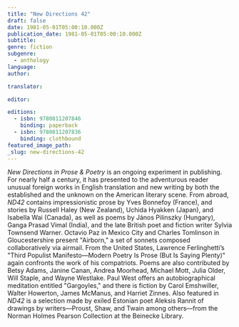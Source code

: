 ```yaml
---
title: "New Directions 42"
draft: false
date: 1981-05-01T05:00:10.000Z
publication_date: 1981-05-01T05:00:10.000Z
subtitle:
genre: fiction
subgenre:
  - anthology
language:
author:

translator:

editor:

editions:
  - isbn: 9780811207846
    binding: paperback
  - isbn: 9780811207836
    binding: clothbound
featured_image_path:
_slug: new-directions-42
---
```


_New Directions in Prose & Poetry_ is an ongoing experiment in publishing. For nearly half a century, it has presented to the adventurous reader unusual foreign works in English translation and new writing by both the established and the unknown on the American literary scene. From abroad, _ND42_ contains impressionistic prose by Yves Bonnefoy (France), and stories by Russell Haley (New Zealand), Uchida Hyakken (Japan), and Isabella Wai (Canada), as well as poems by János Pilinszky (Hungary), Ganga Prasad Vimal (India), and the late British poet and fiction writer Sylvia Townsend Warner. Octavio Paz in Mexico City and Charles Tomlinson in Gloucestershire present "Airborn," a set of sonnets composed collaboratively via airmail. From the United States, Lawrence Ferlinghetti’s "Third Populist Manifesto––Modern Poetry Is Prose (But Is Saying Plenty)" again confronts the work of his compatriots. Poems are also contributed by Betsy Adams, Janine Canan, Andrea Moorhead, Michael Mott, Julia Older, Will Staple, and Wayne Westlake. Paul West offers an autobiographical meditation entitled "Gargoyles," and there is fiction by Carol Emshwiller, Walter Howerton, James McManus, and Harriet Zinnes. Also featured in _ND42_ is a selection made by exiled Estonian poet Aleksis Rannit of drawings by writers––Proust, Shaw, and Twain among others––from the Norman Holmes Pearson Collection at the Beinecke Library.

